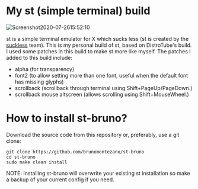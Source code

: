 # My st (simple terminal) build

![Screenshot2020-07-2615:52:10](https://user-images.githubusercontent.com/65104127/88487071-8396ef00-cf58-11ea-99b3-2a7ad960ce73.png)

st is a simple terminal emulator for X which sucks less (st is created by the [suckless](https://suckless.org) team).  This is my personal build of st, based on DistroTube's build.  I used some patches in this build to make st more like myself.  The patches I added to this build include:
+ alpha (for transparency)
+ font2 (to allow setting more than one font, useful when the default font has missing glyphs)
+ scrollback (scrollback through terminal using Shift+PageUp/PageDown.)
+ scrollback mouse altscreen (allows scrolling using Shift+MouseWheel.)

# How to install st-bruno?

Download the source code from this repository or, preferably, use a git clone:

	git clone https://github.com/brunomontezano/st-bruno
	cd st-bruno
    sudo make clean install
	
NOTE: Installing st-bruno will overwrite your existing st installation so make a backup of your current config if you need.
